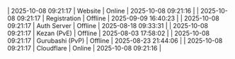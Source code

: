 | 2025-10-08 09:21:17 | Website | Online | 2025-10-08 09:21:16 |
| 2025-10-08 09:21:17 | Registration | Offline | 2025-09-09 16:40:23 |
| 2025-10-08 09:21:17 | Auth Server | Offline | 2025-08-18 09:33:31 |
| 2025-10-08 09:21:17 | Kezan (PvE) | Offline | 2025-08-03 17:58:02 |
| 2025-10-08 09:21:17 | Gurubashi (PvP) | Offline | 2025-08-23 21:44:06 |
| 2025-10-08 09:21:17 | Cloudflare | Online | 2025-10-08 09:21:16 |
